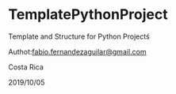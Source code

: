 # TemplatePythonProject
Template and Structure for Python Projectś 

Authot:fabio.fernandezaguilar@gmail.com

Costa Rica

2019/10/05
